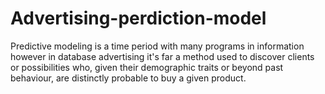 # Advertising-perdiction-model

Predictive modeling is a time period with many programs in information however in database advertising it's far a method used to discover clients or possibilities who, given their demographic traits or beyond past behaviour, are distinctly probable to buy a given product.


